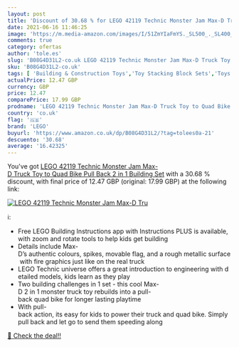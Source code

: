 ```yaml
---
layout: post
title: 'Discount of 30.68 % for LEGO 42119 Technic Monster Jam Max-D Tru'
date: 2021-06-16 11:46:25
image: 'https://m.media-amazon.com/images/I/51ZmYIaFmYS._SL500_._SL400_.jpg'
comments: true
category: ofertas
author: 'tole.es'
slug: 'B08G4D31L2-co.uk LEGO 42119 Technic Monster Jam Max-D Truck Toy to Quad...'
sku: 'B08G4D31L2-co.uk'
tags: [ 'Building & Construction Toys','Toy Stacking Block Sets','Toys & Games','Toys Store','lego', ]
actualPrice: 12.47 GBP
currency: GBP
price: 12.47
comparePrice: 17.99 GBP
prodname: 'LEGO 42119 Technic Monster Jam Max-D Truck Toy to Quad Bike Pull Back 2 in 1 Building Set'
country: 'co.uk'
flag: '🇬🇧'
brand: 'LEGO'
buyurl: 'https://www.amazon.co.uk/dp/B08G4D31L2/?tag=tolees0a-21'
descuento: '30.68'
average: '16.42325'
---
```


You've got [LEGO 42119 Technic Monster Jam Max-D Truck Toy to Quad Bike Pull Back 2 in 1 Building Set](https://www.amazon.co.uk/dp/B08G4D31L2/?tag=tolees0a-21) with a  30.68 % discount, with final price of 12.47 GBP (original: 17.99 GBP) at the following link:

[![LEGO 42119 Technic Monster Jam Max-D Tru](https://m.media-amazon.com/images/I/51ZmYIaFmYS._SL500_._SL400_.jpg)](https://www.amazon.co.uk/dp/B08G4D31L2/?tag=tolees0a-21)

ℹ️:

- Free LEGO Building Instructions app with Instructions PLUS is available, with zoom and rotate tools to help kids get building
- Details include Max-D’s authentic colours, spikes, movable flag, and a rough metallic surface with fire graphics just like on the real truck
- LEGO Technic universe offers a great introduction to engineering with detailed models, kids learn as they play
- Two building challenges in 1 set - this cool Max-D 2 in 1 monster truck toy rebuilds into a pull-back quad bike for longer lasting playtime
- With pull-back action, its easy for kids to power their truck and quad bike. Simply pull back and let go to send them speeding along

[🛒 Check the deal!!](https://www.amazon.co.uk/dp/B08G4D31L2/?tag=tolees0a-21)
